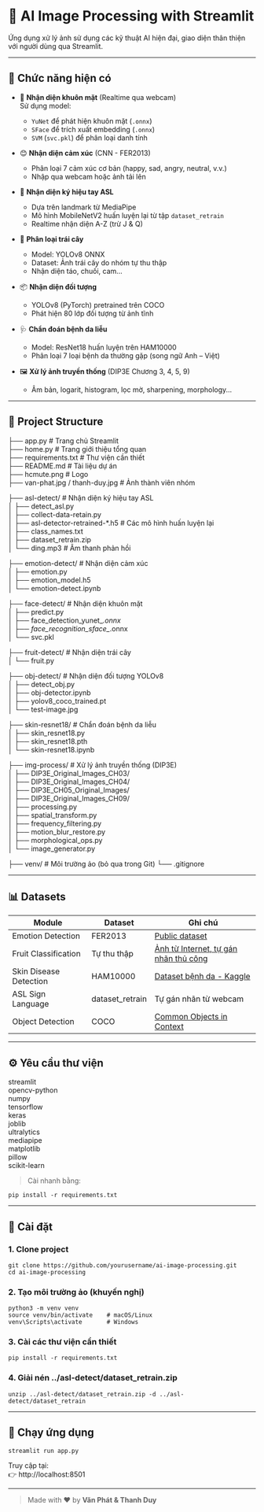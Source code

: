 
# 🧠 AI Image Processing with Streamlit

Ứng dụng xử lý ảnh sử dụng các kỹ thuật AI hiện đại, giao diện thân thiện với người dùng qua Streamlit.

---

## 📂 Chức năng hiện có

- 👤 **Nhận diện khuôn mặt** (Realtime qua webcam)  
  Sử dụng model:
  - `YuNet` để phát hiện khuôn mặt (`.onnx`)
  - `SFace` để trích xuất embedding (`.onnx`)
  - `SVM` (`svc.pkl`) để phân loại danh tính

- 😊 **Nhận diện cảm xúc** (CNN - FER2013)  
  - Phân loại 7 cảm xúc cơ bản (happy, sad, angry, neutral, v.v.)
  - Nhập qua webcam hoặc ảnh tải lên

- 🤟 **Nhận diện ký hiệu tay ASL**  
  - Dựa trên landmark từ MediaPipe  
  - Mô hình MobileNetV2 huấn luyện lại từ tập `dataset_retrain`  
  - Realtime nhận diện A-Z (trừ J & Q)

- 🍎 **Phân loại trái cây**  
  - Model: YOLOv8 ONNX  
  - Dataset: Ảnh trái cây do nhóm tự thu thập  
  - Nhận diện táo, chuối, cam...

- 📦 **Nhận diện đối tượng**  
  - YOLOv8 (PyTorch) pretrained trên COCO  
  - Phát hiện 80 lớp đối tượng từ ảnh tĩnh

- 🩺 **Chẩn đoán bệnh da liễu**  
  - Model: ResNet18 huấn luyện trên HAM10000  
  - Phân loại 7 loại bệnh da thường gặp (song ngữ Anh – Việt)

- 🖼️ **Xử lý ảnh truyền thống** (DIP3E Chương 3, 4, 5, 9)  
  - Âm bản, logarit, histogram, lọc mờ, sharpening, morphology...

---

## 📁 Project Structure

├── app.py                        # Trang chủ Streamlit  
├── home.py                       # Trang giới thiệu tổng quan  
├── requirements.txt              # Thư viện cần thiết  
├── README.md                     # Tài liệu dự án  
├── hcmute.png                    # Logo  
├── van-phat.jpg / thanh-duy.jpg # Ảnh thành viên nhóm  

├── asl-detect/                   # Nhận diện ký hiệu tay ASL  
│   ├── detect_asl.py  
│   ├── collect-data-retain.py  
│   ├── asl-detector-retrained-*.h5  # Các mô hình huấn luyện lại  
│   ├── class_names.txt  
│   ├── dataset_retrain.zip  
│   └── ding.mp3                  # Âm thanh phản hồi  

├── emotion-detect/              # Nhận diện cảm xúc  
│   ├── emotion.py  
│   ├── emotion_model.h5  
│   └── emotion-detect.ipynb  

├── face-detect/                 # Nhận diện khuôn mặt  
│   ├── predict.py  
│   ├── face_detection_yunet_*.onnx  
│   ├── face_recognition_sface_*.onnx  
│   └── svc.pkl  

├── fruit-detect/                # Nhận diện trái cây  
│   └── fruit.py  

├── obj-detect/                  # Nhận diện đối tượng YOLOv8  
│   ├── detect_obj.py  
│   ├── obj-detector.ipynb  
│   ├── yolov8_coco_trained.pt  
│   └── test-image.jpg  

├── skin-resnet18/               # Chẩn đoán bệnh da liễu  
│   ├── skin_resnet18.py  
│   ├── skin_resnet18.pth  
│   └── skin-resnet18.ipynb  

├── img-process/                 # Xử lý ảnh truyền thống (DIP3E)  
│   ├── DIP3E_Original_Images_CH03/  
│   ├── DIP3E_Original_Images_CH04/  
│   ├── DIP3E_CH05_Original_Images/  
│   ├── DIP3E_Original_Images_CH09/  
│   ├── processing.py  
│   ├── spatial_transform.py  
│   ├── frequency_filtering.py  
│   ├── motion_blur_restore.py  
│   ├── morphological_ops.py  
│   └── image_generator.py  

├── venv/                        # Môi trường ảo (bỏ qua trong Git)
└── .gitignore

---

## 📊 Datasets

| Module                | Dataset          | Ghi chú                                      |
|-----------------------|------------------|----------------------------------------------|
| Emotion Detection     | FER2013          | [Public dataset](https://www.kaggle.com/datasets/msambare/fer2013) |
| Fruit Classification  | Tự thu thập      | [Ảnh từ Internet, tự gán nhãn thủ công](https://drive.google.com/drive/folders/1ky5AdZl0mXE5CS_f2eUHzFq8ILz2KqT6?usp=sharing)       |
| Skin Disease Detection| HAM10000         | [Dataset bệnh da - Kaggle](https://www.kaggle.com/datasets/kmader/skin-cancer-mnist-ham10000) |
| ASL Sign Language     | dataset_retrain  | Tự gán nhãn từ webcam                        |
| Object Detection      | COCO             | [Common Objects in Context](https://cocodataset.org/#home) |

---

## ⚙️ Yêu cầu thư viện

streamlit  
opencv-python  
numpy  
tensorflow  
keras  
joblib  
ultralytics  
mediapipe  
matplotlib  
pillow  
scikit-learn

> Cài nhanh bằng:

```
pip install -r requirements.txt
```

---

## 🚀 Cài đặt

### 1. Clone project

```
git clone https://github.com/yourusername/ai-image-processing.git
cd ai-image-processing
```

### 2. Tạo môi trường ảo (khuyến nghị)

```
python3 -m venv venv
source venv/bin/activate    # macOS/Linux
venv\Scripts\activate       # Windows
```

### 3. Cài các thư viện cần thiết

```
pip install -r requirements.txt
```

### 4. Giải nén ../asl-detect/dataset_retrain.zip
```
unzip ../asl-detect/dataset_retrain.zip -d ../asl-detect/dataset_retrain
```

---

## 🧪 Chạy ứng dụng

```
streamlit run app.py
```

Truy cập tại:  
👉 http://localhost:8501

---

> Made with ❤️ by **Văn Phát & Thanh Duy**
